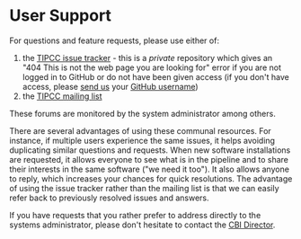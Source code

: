 # User Support

For questions and feature requests, please use either of:

1. the [TIPCC issue tracker](https://github.com/UCSF-TI/TIPCC/issues) - this is a _private_ repository which gives an "404 This is not the web page you are looking for" error if you are not logged in to GitHub or do not have been given access (if you don't have access, please [send us](../about/contact.html) your [GitHub username](https://github.com/join))
2. the [TIPCC mailing list](mailto:TIPCC@listsrv.ucsf.edu)

These forums are monitored by the system administrator among others.

There are several advantages of using these communal resources.  For instance, if multiple users experience the same issues, it helps avoiding duplicating similar questions and requests.  When new software installations are requested, it allows everyone to see what is in the pipeline and to share their interests in the same software ("we need it too").  It also allows anyone to reply, which increases your chances for quick resolutions.  The advantage of using the issue tracker rather than the mailing list is that we can easily refer back to previously resolved issues and answers.

If you have requests that you rather prefer to address directly to the systems administrator, please don't hesitate to contact the [CBI Director](../about/contact.html).
